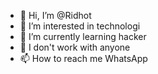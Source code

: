 - 👋 Hi, I’m @Ridhot
- 👀 I’m interested in technologi
- 🌱 I’m currently learning hacker
- 💞️ I don't work with anyone
- 📫 How to reach me WhatsApp

<!---
Ridhot/Ridhot is a ✨ special ✨ repository because its `README.md` (this file) appears on your GitHub profile.
You can click the Preview link to take a look at your changes.
--->
